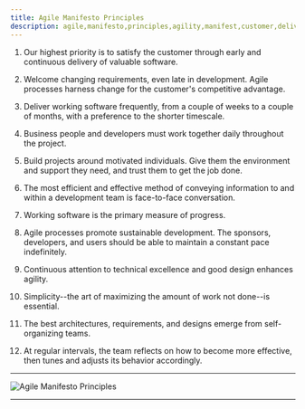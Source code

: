 ```yaml
---
title: Agile Manifesto Principles
description: agile,manifesto,principles,agility,manifest,customer,delivery
---
```


1) Our highest priority is to satisfy the customer through early and continuous delivery of valuable software.

2) Welcome changing requirements, even late in development. Agile processes harness change for the customer's competitive advantage.

3) Deliver working software frequently, from a couple of weeks to a couple of months, with a preference to the shorter timescale.

4) Business people and developers must work together daily throughout the project.

5) Build projects around motivated individuals. Give them the environment and support they need, and trust them to get the job done.

6) The most efficient and effective method of conveying information to and within a development team is face-to-face conversation.

7) Working software is the primary measure of progress.

8) Agile processes promote sustainable development. The sponsors, developers, and users should be able to maintain a constant pace indefinitely.

9) Continuous attention to technical excellence and good design enhances agility.

10) Simplicity--the art of maximizing the amount of work not done--is essential.

11) The best architectures, requirements, and designs emerge from self-organizing teams.

12) At regular intervals, the team reflects on how to become more effective, then tunes and adjusts its behavior accordingly.



---

![Agile Manifesto Principles]({{site.baseurl}}/images/12_agile_manifesto.png)

---
